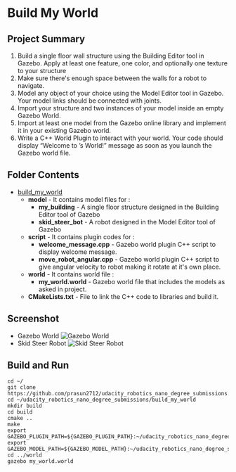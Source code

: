 # Build My World

## Project Summary
1. Build a single floor wall structure using the Building Editor tool in Gazebo. Apply at least one feature, one color, and optionally one texture to your structure
2. Make sure there's enough space between the walls for a robot to navigate.
3. Model any object of your choice using the Model Editor tool in Gazebo. Your model links should be connected with joints.
4. Import your structure and two instances of your model inside an empty Gazebo World.
5. Import at least one model from the Gazebo online library and implement it in your existing Gazebo world.
6. Write a C++ World Plugin to interact with your world. Your code should display “Welcome to ’s World!” message as soon as you launch the Gazebo world file.

## Folder Contents
* [build_my_world](https://github.com/prasun2712/udacity_robotics_nano_degree_submissions/tree/main/build_my_world)
    * **model** - It contains model files for :
        * **my_building** - A single floor structure designed in the Building Editor tool of Gazebo
        * **skid_steer_bot** - A robot designed in the Model Editor tool of Gazebo
    * **script** - It contains plugin codes for :
        * **welcome_message.cpp** - Gazebo world plugin C++ script to display welcome message.
        * **move_robot_angular.cpp** - Gazebo world plugin C++ script to give angular velocity to robot making it rotate at it's own place.
    * **world** - It contains world file :
        * **my_world.world** - Gazebo world file that includes the models as asked in project.
    * **CMakeLists.txt** - File to link the C++ code to libraries and build it.

## Screenshot
* Gazebo World
![](https://github.com/prasun2712/udacity_robotics_nano_degree_submissions/tree/main/build_my_world/images/gazebo_world.jpg "Gazebo World")
* Skid Steer Robot
![](https://github.com/prasun2712/udacity_robotics_nano_degree_submissions/tree/main/build_my_world/images/skid_steer_robot.jpg "Skid Steer Robot")

## Build and Run
```
cd ~/
git clone https://github.com/prasun2712/udacity_robotics_nano_degree_submissions.git
cd ~/udacity_robotics_nano_degree_submissions/build_my_world
mkdir build
cd build
cmake ..
make
export GAZEBO_PLUGIN_PATH=${GAZEBO_PLUGIN_PATH}:~/udacity_robotics_nano_degree_submissions/build_my_world/build
export GAZEBO_MODEL_PATH=${GAZEBO_MODEL_PATH}:~/udacity_robotics_nano_degree_submissions/build_my_world/model
cd ../world
gazebo my_world.world
```
